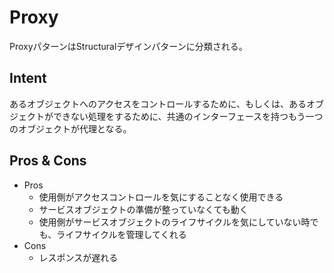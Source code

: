 # Proxy

ProxyパターンはStructuralデザインパターンに分類される。

## Intent

あるオブジェクトへのアクセスをコントロールするために、もしくは、あるオブジェクトができない処理をするために、共通のインターフェースを持つもう一つのオブジェクトが代理となる。

## Pros & Cons

- Pros
  - 使用側がアクセスコントロールを気にすることなく使用できる
  - サービスオブジェクトの準備が整っていなくても動く
  - 使用側がサービスオブジェクトのライフサイクルを気にしていない時でも、ライフサイクルを管理してくれる
- Cons
  - レスポンスが遅れる
